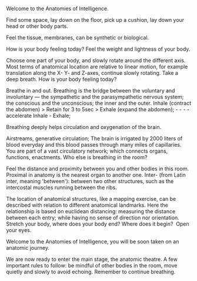 Welcome to the Anatomies of Intelligence.

Find some space, lay down on the floor, pick up a cushion, lay down your head or other body parts. 

Feel the tissue, membranes, can be synthetic or biological.

How is your body feeling today? Feel the weight and lightness of your body. 

Choose one part of your body, and slowly rotate around the different axis. Most terms of anatomical location are relative to linear motion, for example translation along the X- Y- and Z-axes, continue slowly rotating. Take a deep breath. How is your body feeling today?

Breathe in and out. Breathing is the bridge between the voluntary and involuntary — the sympathetic and the parasympathetic nervous system; the conscious and the unconscious; 
the inner and the outer. 
Inhale (contract the abdomen) > Retain for 3 to 5sec > Exhale (expand the abdomen); - - - - 
accelerate Inhale - Exhale; 

Breathing deeply helps circulation and oxygenation of the brain. 

Airstreams, generative circulation; The brain is irrigated by 2000 liters of blood everyday and this blood passes through many miles of capillaries. You are part of a vast circulatory network; which connects organs, functions, enactments. Who else is breathing in the room?

Feel the distance and proximity between you and other bodies in this room. Proximal in anatomy is the nearest organ to another one. Inter- (from Latin inter, meaning 'between'): between two other structures, such as the intercostal muscles running between the ribs. 

The location of anatomical structures, like a mapping exercise, can be described with relation to different anatomical landmarks. Here the relationship is based on euclidean distancing: measuring the distance between each entry; while having no sense of direction nor orientation. Stretch your body, where does your body end? Where does it begin? 
Open your eyes. 

Welcome to the Anatomies of Intelligence, you will be soon taken on an anatomic journey.

We are now ready to enter the main stage, the anatomic theatre.
A few important rules to follow: be mindful of other bodies in the room, move quietly and slowly to avoid echoing. Remember to continue breathing.
